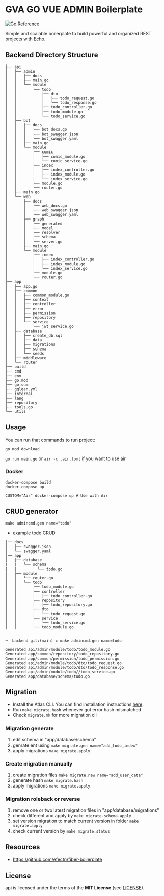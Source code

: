 # GVA GO VUE ADMIN Boilerplate
[![Go Reference](https://pkg.go.dev/badge/api.svg)](https://pkg.go.dev/api)

Simple and scalable boilerplate to build powerful and organized REST projects with [Echo](https://echo.labstack.com). 

## Backend Directory Structure

```
├── api
│   ├── admin
│   │   ├── docs
│   │   ├── main.go
│   │   └── module
│   │       └── todo
│   │           ├── dto
│   │           │   ├── todo_request.go
│   │           │   └── todo_response.go
│   │           ├── todo_controller.go
│   │           ├── todo_module.go
│   │           └── todo_service.go
│   ├── bot
│   │   ├── docs
│   │   │   ├── bot_docs.go
│   │   │   ├── bot_swagger.json
│   │   │   └── bot_swagger.yaml
│   │   ├── main.go
│   │   └── module
│   │       ├── comic
│   │       │   ├── comic_module.go
│   │       │   └── comic_service.go
│   │       ├── index
│   │       │   ├── index_controller.go
│   │       │   ├── index_module.go
│   │       │   └── index_service.go
│   │       ├── module.go
│   │       └── router.go
│   ├── main.go
│   └── web
│       ├── docs
│       │   ├── web_docs.go
│       │   ├── web_swagger.json
│       │   └── web_swagger.yaml
│       ├── graph
│       │   ├── generated
│       │   ├── model
│       │   ├── resolver
│       │   ├── schema
│       │   └── server.go
│       ├── main.go
│       └── module
│           ├── index
│           │   ├── index_controller.go
│           │   ├── index_module.go
│           │   └── index_service.go
│           ├── module.go
│           └── router.go
├── app
│   ├── app.go
│   ├── common
│   │   ├── common_module.go
│   │   ├── context
│   │   ├── controller
│   │   ├── error
│   │   ├── permission
│   │   ├── repository
│   │   └── service
│   │       └── jwt_service.go
│   ├── database
│   │   ├── create_db.sql
│   │   ├── data
│   │   ├── migrations
│   │   ├── schema
│   │   └── seeds
│   ├── middleware
│   └── router
├── build
├── cmd
├── env
├── go.mod
├── go.sum
├── gqlgen.yml
├── internal
├── lang
├── repository
├── tools.go
└── utils
```

## Usage
You can run that commands to run project:

```go mod download```

```go run main.go``` or ```air -c .air.toml``` if you want to use air

### Docker
```shell
docker-compose build
docker-compose up

CUSTOM="Air" docker-compose up # Use with Air
```


## CRUD generator

```make admincmd.gen name="todo" ```

- example todo CRUD
```
│── docs
│   ├── swagger.json
│   └── swagger.yaml
│── app
│   ├── database
|   |   └── schema
|   |         └── todo.go
│   ├── module
│   │   └── router.go
│   │   └── todo
│   │       ├── todo_module.go
│   │       ├── controller
│   │       │   ├── todo_controller.go
│   │       ├── repository
│   │       │   ├── todo_repository.go
│   │       ├── dto
│   │       │   └── todo_request.go
│   │       ├── service
│   │       │   └── todo_service.go
│   │       └── todo_module.go


➜  backend git:(main) ✗ make admincmd.gen name=todo

Generated api/admin/module/todo/todo_module.go
Generated app/common/repository/todo_repository.go
Generated app/common/permission/todo_permission.go
Generated api/admin/module/todo/dto/todo_request.go
Generated api/admin/module/todo/dto/todo_response.go
Generated api/admin/module/todo//todo_service.go
Generated app/database/schema/todo.go

```

## Migration

 - Install the Atlas CLI. You can find installation instructions [here](https://atlasgo.io/integrations/go-sdk).
 - Run ```make migrate.hash``` whenever got error hash mismatched
 - Check ```migrate.mk``` for more migration cli


### Migration generate

1. edit schema in "app/database/schema"
2. genrate ent using ```make migrate.gen name="add_todo_index"```
3. apply migrations ```make migrate.apply```

### Create migration manually 
1. create migration files ```make migrate.new name="add_user_data"```
2. generate hash  ```make migrate.hash```
3. apply migrations ```make migrate.apply```

### Migration roleback or reverse

1. remove one or two latest migration files in "app/database/migrations"
2. check different and apply by ```make migrate.schema.apply```
3. set version migration to match current version in folder ``` make migrate.apply ```
4. check current version by ```make migrate.status```

## Resources
 - https://github.com/efectn/fiber-boilerplate 


## License
api is licensed under the terms of the **MIT License** (see [LICENSE](LICENSE)).
